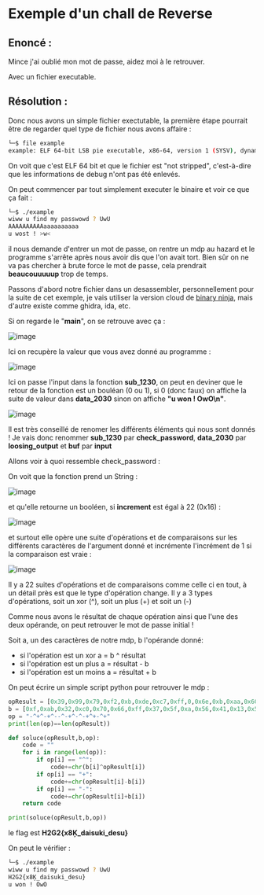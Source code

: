 # Exemple d'un chall de Reverse

## Enoncé :

Mince j'ai oublié mon mot de passe, aidez moi à le retrouver.

Avec un fichier executable.

## Résolution : 

Donc nous avons un simple fichier exectutable, la première étape pourrait être de regarder quel type de fichier nous avons affaire :

```bash
└─$ file example
example: ELF 64-bit LSB pie executable, x86-64, version 1 (SYSV), dynamically linked, interpreter /lib64/ld-linux-x86-64.so.2, for GNU/Linux 3.2.0, not stripped
```

On voit que c'est ELF 64 bit et que le fichier est "not stripped", c'est-à-dire que les informations de debug n'ont pas été enlevés.

On peut commencer par tout simplement executer le binaire et voir ce que ça fait :

```bash
└─$ ./example
wiww u find my passwowd ? UwU
AAAAAAAAAAaaaaaaaaaa
u wost ! >w<
```
il nous demande d'entrer un mot de passe, on rentre un mdp au hazard et le programme s'arrête après nous avoir dis que l'on avait tort.
Bien sûr on ne va pas chercher à brute force le mot de passe, cela prendrait **beaucouuuuup** trop de temps.


Passons d'abord notre fichier dans un desassembler, personnellement pour la suite de cet exemple, je vais utiliser la version cloud de [binary ninja](https://cloud.binary.ninja/), mais d'autre existe comme ghidra, ida, etc.

Si on regarde le "**main**", on se retrouve avec ça :

![image](https://github.com/user-attachments/assets/dc40a76f-e84d-4990-a50c-43500cbdfdde)

Ici on recupère la valeur que vous avez donné au programme :

![image](https://github.com/user-attachments/assets/f2655498-cfd1-4efd-bf4c-9cbc55297651)

Ici on passe l'input dans la fonction **sub_1230**, on peut en deviner que le retour de la fonction est un bouléan (0 ou 1), si 0 (donc faux) on affiche la suite de valeur dans **data_2030** sinon on affiche **"u won ! OwO\n"**.

![image](https://github.com/user-attachments/assets/7f098c4d-c5d9-4fa7-8fde-17cb6c22a113)

Il est très conseillé de renomer les différents éléments qui nous sont donnés !
Je vais donc renommer **sub_1230** par **check_password**, **data_2030** par **loosing_output** et **buf** par **input**

Allons voir à quoi ressemble check_password :

On voit que la fonction prend un String :

![image](https://github.com/user-attachments/assets/ff5fe498-1de6-4185-958e-683c1eecd707)

et qu'elle retourne un booléen, si **increment** est égal à 22 (0x16) :

![image](https://github.com/user-attachments/assets/88dda9df-71a4-4e5f-bcc6-083f4db8b506)

et surtout elle opère une suite d'opérations et de comparaisons sur les différents caractères de l'argument donné et incrémente l'incrément de 1 si la comparaison est vraie :

![image](https://github.com/user-attachments/assets/7c5d06a1-51c5-4aea-848a-e6bb9027d137)

Il y a 22 suites d'opérations et de comparaisons comme celle ci en tout, à un détail près est que le type d'opération change.
Il y a 3 types d'opérations, soit un xor (^), soit un plus (+) et soit un (-)

Comme nous avons le résultat de chaque opération ainsi que l'une des deux opérande, on peut retrouver le mot de passe initial !

Soit a, un des caractères de notre mdp, b l'opérande donné:
- si l'opération est un xor a = b ^ résultat
- si l'opération est un plus a = résultat - b
- si l'opération est un moins a = résultat + b

On peut écrire un simple script python pour retrouver le mdp :

```python
opResult = [0x39,0x99,0x79,0xf2,0xb,0xde,0xc7,0xff,0,0x6e,0xb,0xaa,0x60,0x21,0xeb,9,0xa3,0x58,0xc9,0x41,0x85,0x89]
b = [0xf,0xab,0x32,0xc0,0x70,0x66,0xff,0x37,0x5f,0xa,0x56,0x41,0x13,0x54,0x80,0x60,0x44,0x3c,0x64,0x32,0xf0,0xc]
op = "-^+^-+^--^-+^-^-+^+-^+"
print(len(op)==len(opResult))

def soluce(opResult,b,op):
    code = ""
    for i in range(len(op)):
        if op[i] == "^":
            code+=chr(b[i]^opResult[i])
        if op[i] == "+":
            code+=chr(opResult[i]-b[i])
        if op[i] == "-":
            code+=chr(opResult[i]+b[i])
    return code

print(soluce(opResult,b,op))
```

le flag est **H2G2{x8Ķ_daisuki_desu}**

On peut le vérifier :

```bash
└─$ ./example
wiww u find my passwowd ? UwU
H2G2{x8Ķ_daisuki_desu}
u won ! OwO
```



